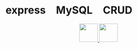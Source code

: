 # express　MySQL　CRUD
<p align="center">
  <a href="https://expressjs.com/ja/">
    <img src="https://user-images.githubusercontent.com/89970444/173067360-8ed712e0-c302-421e-9ad4-f77f7970fc22.svg" height="50px">
  </a>
  <a href="https://www.mysql.com/jp/">
    <img src="https://user-images.githubusercontent.com/89970444/173067345-57f78a9f-c49d-44fe-a6e0-bd913d950635.png" height="50px">
  </a>
</p>
